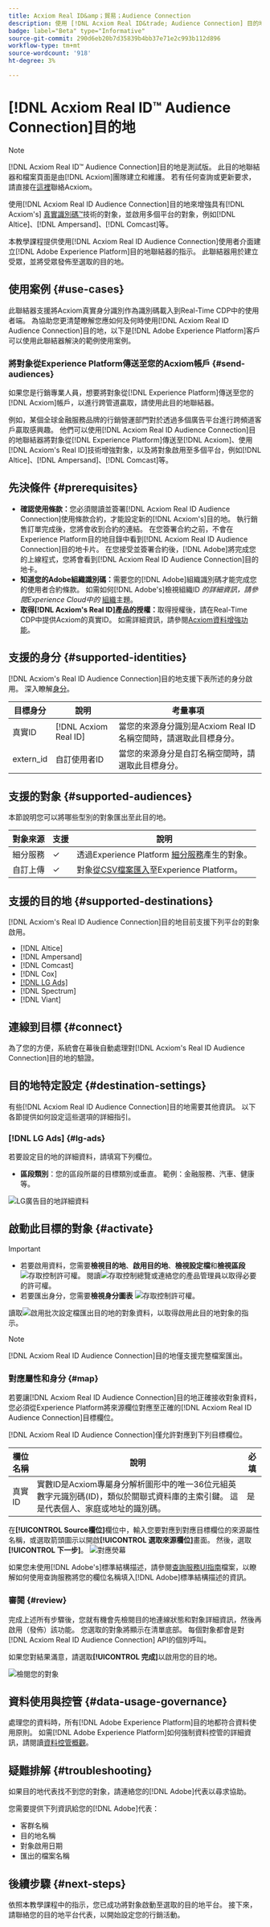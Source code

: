 ```yaml
---
title: Acxiom Real ID&amp；貿易；Audience Connection
description: 使用 [!DNL Acxiom Real ID&trade; Audience Connection] 目的地以 [!DNL Acxiom's Real ID] 技術增強受眾，並啟用多個平台的受眾，例如 [!DNL Altice]、 [!DNL Ampersand]、 [!DNL Comcast]等。
badge: label="Beta" type="Informative"
source-git-commit: 290d6eb20b7d35839b4bb37e71e2c993b112d896
workflow-type: tm+mt
source-wordcount: '918'
ht-degree: 3%

---
```


# [!DNL Acxiom Real ID™ Audience Connection]目的地

>[!NOTE]
>
>[!DNL Acxiom Real ID™ Audience Connection]目的地是測試版。 此目的地聯結器和檔案頁面是由[!DNL Acxiom]團隊建立和維護。 若有任何查詢或更新要求，請直接在[這裡](mailto:acxiom-adobe-help@acxiom.com)聯絡Acxiom。

使用[!DNL Acxiom Real ID Audience Connection]目的地來增強具有[!DNL Acxiom's] [真實識別碼™](https://www.acxiom.com/real-id/real-id/)技術的對象，並啟用多個平台的對象，例如[!DNL Altice]、[!DNL Ampersand]、[!DNL Comcast]等。

本教學課程提供使用[!DNL Acxiom Real ID Audience Connection]使用者介面建立[!DNL Adobe Experience Platform]目的地聯結器的指示。 此聯結器用於建立受眾，並將受眾發佈至選取的目的地。

## 使用案例 {#use-cases}

此聯結器支援將Acxiom真實身分識別作為識別碼載入到Real-Time CDP中的使用者端。 為協助您更清楚瞭解您應如何及何時使用[!DNL Acxiom Real ID Audience Connection]目的地，以下是[!DNL Adobe Experience Platform]客戶可以使用此聯結器解決的範例使用案例。

### 將對象從Experience Platform傳送至您的Acxiom帳戶 {#send-audiences}

如果您是行銷專業人員，想要將對象從[!DNL Experience Platform]傳送至您的[!DNL Acxiom]帳戶，以進行跨管道贏取，請使用此目的地聯結器。

例如，某個全球金融服務品牌的行銷營運部門對於透過多個廣告平台進行跨頻道客戶贏取感興趣。 他們可以使用[!DNL Acxiom Real ID Audience Connection]目的地聯結器將對象從[!DNL Experience Platform]傳送至[!DNL Acxiom]、使用[!DNL Acxiom's Real ID]技術增強對象，以及將對象啟用至多個平台，例如[!DNL Altice]、[!DNL Ampersand]、[!DNL Comcast]等。


## 先決條件 {#prerequisites}

* **確認使用條款：**&#x200B;您必須閱讀並簽署[!DNL Acxiom Real ID Audience Connection]使用條款合約，才能設定新的[!DNL Acxiom's]目的地。 執行銷售訂單完成後，您將會收到合約的連結。 在您簽署合約之前，不會在Experience Platform目的地目錄中看到[!DNL Acxiom Real ID Audience Connection]目的地卡片。 在您接受並簽署合約後，[!DNL Adobe]將完成您的上線程式，您將會看到[!DNL Acxiom Real ID Audience Connection]目的地卡。
* **知道您的Adobe組織識別碼：**&#x200B;需要您的[!DNL Adobe]組織識別碼才能完成您的使用者合約條款。 如需如何[!DNL Adobe's]檢視組織ID *的詳細資訊，請參閱Experience Cloud中的* [組織](https://experienceleague.adobe.com/en/docs/core-services/interface/administration/organizations#concept_EA8AEE5B02CF46ACBDAD6A8508646255)主題。
* **取得[!DNL Acxiom's Real ID]產品的授權：**&#x200B;取得授權後，請在Real-Time CDP中提供Acxiom的真實ID。 如需詳細資訊，請參閱[Acxiom資料增強功能](https://experienceleague.adobe.com/en/docs/experience-platform/destinations/catalog/data-partner/acxiom-data-enhancement)。


## 支援的身分 {#supported-identities}

[!DNL Acxiom's Real ID Audience Connection]目的地支援下表所述的身分啟用。 深入瞭解[身分](https://experienceleague.adobe.com/zh-hant/docs/experience-platform/identity/features/namespaces)。

| 目標身分 | 說明 | 考量事項 |
|---------------|----------------|----------------|
| 真實ID | [!DNL Acxiom Real ID] | 當您的來源身分識別是Acxiom Real ID名稱空間時，請選取此目標身分。 |
| extern_id | 自訂使用者ID | 當您的來源身分是自訂名稱空間時，請選取此目標身分。 |

## 支援的對象 {#supported-audiences}

本節說明您可以將哪些型別的對象匯出至此目的地。

| 對象來源 | 支援 | 說明 |
|---------------|----------------|----------------|
| 細分服務 | ✓ | 透過Experience Platform [細分服務](https://experienceleague.adobe.com/zh-hant/docs/experience-platform/segmentation/home)產生的對象。 |
| 自訂上傳 | ✓ | 對象[從CSV檔案匯入](https://experienceleague.adobe.com/en/docs/experience-platform/segmentation/ui/audience-portal#import-audience)至Experience Platform。 |


## 支援的目的地 {#supported-destinations}

[!DNL Acxiom's Real ID Audience Connection]目的地目前支援下列平台的對象啟用。

* [!DNL Altice]
* [!DNL Ampersand]
* [!DNL Comcast]
* [!DNL Cox]
* [[!DNL LG Ads]](#lg-ads)
* [!DNL Spectrum]
* [!DNL Viant]

## 連線到目標 {#connect}

為了您的方便，系統會在幕後自動處理對[!DNL Acxiom's Real ID Audience Connection]目的地的驗證。

## 目的地特定設定 {#destination-settings}

有些[!DNL Acxiom Real ID Audience Connection]目的地需要其他資訊。 以下各節提供如何設定這些選項的詳細指引。

### [!DNL LG Ads] {#lg-ads}

若要設定目的地的詳細資料，請填寫下列欄位。

* **區段類別**：您的區段所屬的目標類別或垂直。 範例：金融服務、汽車、健康等。

![LG廣告目的地詳細資料](../../assets/catalog/advertising/acxiom-real-id-audience-connection/real_id_lg_ads_destination_details.png)


## 啟動此目標的對象 {#activate}

>[!IMPORTANT]
>
>* 若要啟用資料，您需要&#x200B;**檢視目的地**、**啟用目的地**、**檢視設定檔**&#x200B;和&#x200B;**檢視區段** ![存取控制許可權](https://experienceleague.adobe.com/en/docs/experience-platform/access-control/home#permissions)。 閱讀![存取控制總覽](https://experienceleague.adobe.com/en/docs/experience-platform/access-control/ui/overview)或連絡您的產品管理員以取得必要的許可權。
>* 若要匯出身分，您需要&#x200B;**檢視身分圖表** ![存取控制許可權](https://experienceleague.adobe.com/en/docs/experience-platform/access-control/home#permissions)。

讀取![啟用批次設定檔匯出目的地的對象資料](https://experienceleague.adobe.com/en/docs/experience-platform/destinations/ui/activate/activate-batch-profile-destinations)，以取得啟用此目的地對象的指示。

>[!NOTE]
>
>[!DNL Acxiom Real ID Audience Connection]目的地僅支援完整檔案匯出。


### 對應屬性和身分 {#map}

若要讓[!DNL Acxiom Real ID Audience Connection]目的地正確接收對象資料，您必須從Experience Platform將來源欄位對應至正確的[!DNL Acxiom Real ID Audience Connection]目標欄位。

[!DNL Acxiom Real ID Audience Connection]僅允許對應到下列目標欄位。

| 欄位名稱 | 說明 | 必填 |
|--------------------|------------|--------| 
| 真實ID | 實數ID是Acxiom專屬身分解析圖形中的唯一36位元組英數字元識別碼(ID)，類似於關聯式資料庫的主索引鍵。 這是代表個人、家庭或地址的識別碼。 | 是 |



在&#x200B;**[!UICONTROL Source欄位]**&#x200B;欄位中，輸入您要對應到對應目標欄位的來源屬性名稱，或選取箭頭圖示以開啟&#x200B;**[!UICONTROL 選取來源欄位]**&#x200B;畫面。 然後，選取&#x200B;**[!UICONTROL 下一步]**。
![對應熒幕](../../assets/catalog/advertising/acxiom-real-id-audience-connection/real_id_mapping_screen.png)


如果您未使用[!DNL Adobe's]標準結構描述，請參閱[查詢服務UI指南](../../../query-service/ui/overview.md)檔案，以瞭解如何使用查詢服務將您的欄位名稱填入[!DNL Adobe]標準結構描述的資訊。


### 審閱 {#review}

完成上述所有步驟後，您就有機會先檢閱目的地連線狀態和對象詳細資訊，然後再啟用（發佈）該功能。 您選取的對象將顯示在清單底部。 每個對象都會是對[!DNL Acxiom Real ID Audience Connection] API的個別呼叫。

如果您對結果滿意，請選取&#x200B;**[!UICONTROL 完成]**&#x200B;以啟用您的目的地。

![檢閱您的對象](../../assets/catalog/advertising/acxiom-real-id-audience-connection/real_id_review_audience.png)


## 資料使用與控管 {#data-usage-governance}

處理您的資料時，所有[!DNL Adobe Experience Platform]目的地都符合資料使用原則。 如需[!DNL Adobe Experience Platform]如何強制資料控管的詳細資訊，請閱讀[資料控管概觀](https://experienceleague.adobe.com/en/docs/experience-platform/data-governance/home)。

## 疑難排解 {#troubleshooting}

如果目的地代表找不到您的對象，請連絡您的[!DNL Adobe]代表以尋求協助。

您需要提供下列資訊給您的[!DNL Adobe]代表：

* 客群名稱
* 目的地名稱
* 對象啟用日期
* 匯出的檔案名稱

## 後續步驟 {#next-steps}

依照本教學課程中的指示，您已成功將對象啟動至選取的目的地平台。 接下來，請聯絡您的目的地平台代表，以開始設定您的行銷活動。






